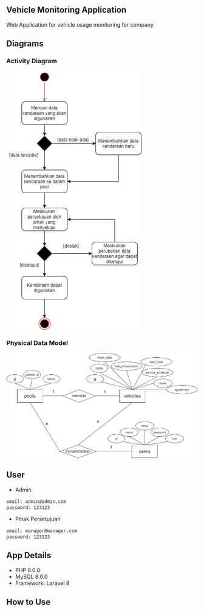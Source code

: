 ## Vehicle Monitoring Application

Web Application for vehicle usage monitoring for company.

## Diagrams

### Activity Diagram

<img src="./docs/vehicle_monitoring_activity_diagram.png">

### Physical Data Model

<img src="./docs/vehicle_monitoring_pdm.png">

## User

-   Admin

```
email: admin@admin.com
password: 123123
```

-   Pihak Persetujuan

```
email: manager@manager.com
password: 123123
```

## App Details

-   PHP 8.0.0
-   MySQL 8.0.0
-   Framework: Laravel 8

## How to Use
